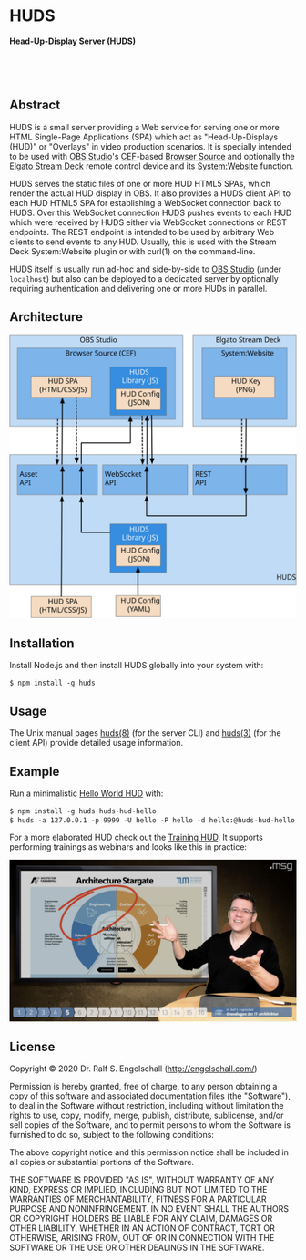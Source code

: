 
HUDS
====

**Head-Up-Display Server (HUDS)**

<p/>
<img src="https://nodei.co/npm/huds.png?downloads=true&stars=true" alt=""/>

<p/>
<img src="https://david-dm.org/rse/huds.png" alt=""/>

Abstract
--------

HUDS is a small server providing a
Web service for serving one or more HTML Single-Page Applications (SPA)
which act as "Head-Up-Displays (HUD)" or "Overlays" in video
production scenarios. It is specially intended to be used with [OBS Studio](https://obsproject.com/)'s
[CEF](https://en.wikipedia.org/wiki/Chromium_Embedded_Framework)-based
[Browser Source](https://obsproject.com/wiki/Sources-Guide#browsersource)
and optionally the [Elgato Stream Deck](https://www.elgato.com/en/gaming/stream-deck)
remote control device and its [System:Website](https://help.elgato.com/hc/en-us/articles/360028234471-Elgato-Stream-Deck-System-Actions) function.

HUDS serves the static files of one or more HUD HTML5 SPAs, which
render the actual HUD display in OBS. It also provides a HUDS client API to
each HUD HTML5 SPA for establishing a WebSocket connection back to HUDS.
Over this WebSocket connection HUDS pushes events to each HUD which were
received by HUDS either via WebSocket connections or REST endpoints.
The REST endpoint is intended to be used by arbitrary Web clients to
send events to any HUD. Usually, this is used with the Stream Deck
System:Website plugin or with curl(1) on the command-line.

HUDS itself is usually run ad-hoc and side-by-side to [OBS
Studio](https://obsproject.com/) (under `localhost`) but also can be
deployed to a dedicated server by optionally requiring authentication
and delivering one or more HUDs in parallel.

Architecture
------------

![architecture](architecture.svg)

Installation
------------

Install Node.js and then install HUDS globally into your system with:

```
$ npm install -g huds
```

Usage
-----

The Unix manual pages
[huds(8)](https://github.com/rse/huds/blob/master/src/huds-server.md)
(for the server CLI) and
[huds(3)](https://github.com/rse/huds/blob/master/src/huds-client.md)
(for the client API) provide detailed usage information.

Example
-------

Run a minimalistic [Hello World HUD](https://github.com/rse/huds-hud-hello/) with:

```
$ npm install -g huds huds-hud-hello
$ huds -a 127.0.0.1 -p 9999 -U hello -P hello -d hello:@huds-hud-hello
```

For a more elaborated HUD check out the [Training
HUD](https://github.com/rse/huds-hud-training/). It supports performing
trainings as webinars and looks like this in practice:

![screenshot](screenshot.jpg)

License
-------

Copyright &copy; 2020 Dr. Ralf S. Engelschall (http://engelschall.com/)

Permission is hereby granted, free of charge, to any person obtaining
a copy of this software and associated documentation files (the
"Software"), to deal in the Software without restriction, including
without limitation the rights to use, copy, modify, merge, publish,
distribute, sublicense, and/or sell copies of the Software, and to
permit persons to whom the Software is furnished to do so, subject to
the following conditions:

The above copyright notice and this permission notice shall be included
in all copies or substantial portions of the Software.

THE SOFTWARE IS PROVIDED "AS IS", WITHOUT WARRANTY OF ANY KIND,
EXPRESS OR IMPLIED, INCLUDING BUT NOT LIMITED TO THE WARRANTIES OF
MERCHANTABILITY, FITNESS FOR A PARTICULAR PURPOSE AND NONINFRINGEMENT.
IN NO EVENT SHALL THE AUTHORS OR COPYRIGHT HOLDERS BE LIABLE FOR ANY
CLAIM, DAMAGES OR OTHER LIABILITY, WHETHER IN AN ACTION OF CONTRACT,
TORT OR OTHERWISE, ARISING FROM, OUT OF OR IN CONNECTION WITH THE
SOFTWARE OR THE USE OR OTHER DEALINGS IN THE SOFTWARE.

